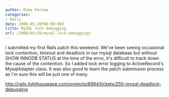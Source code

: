 ```yaml
---
author: Mike Perham
categories:
- Rails
date: 2008-05-28T00:00:00Z
title: MySQL lock debugging
url: /2008/05/28/mysql-lock-debugging/
---
```


I submitted my first Rails patch this weekend. We've been seeing occasional lock contention, timeout and deadlock in our mysql database but without SHOW INNODB STATUS at the time of the error, it's difficult to track down the cause of the contention. So I added lock error logging to ActiveRecord's MysqlAdapter class. It was also good to learn the patch submission process as I'm sure this will be just one of many.

<http://rails.lighthouseapp.com/projects/8994/tickets/250-mysql-deadlock-debugging>
